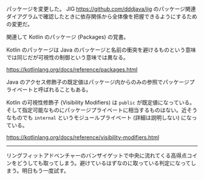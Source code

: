 パッケージを変更した。 JIG <https://github.com/dddjava/jig> のパッケージ関連ダイアグラムで確認したときに依存関係から全体像を把握できるようにするための変更だ。

関連して Kotlin のパッケージ (Packages) の覚書。

Kotlin のパッケージは Java のパッケージと名前の衝突を避けるものという意味では同じだが可視性の制御という意味では異なる。

<https://kotlinlang.org/docs/reference/packages.html>

Java のアクセス修飾子の既定値はパッケージ内からのみの参照でパッケージプライベートと呼ばれることもある。

Kotlin の可視性修飾子 (Visibility Modifiers) は `public` が既定値になっている。そして指定可能なものにパッケージプライベートに相当するものはない。近そうなものでも `internal` というモジュールプライベート (詳細は説明しない) になっている。

<https://kotlinlang.org/docs/reference/visibility-modifiers.html>

---

リングフィットアドベンチャーのバンザイゲットで中央に流れてくる高得点コインをどうしても取ってしまう。避けているはずなのに取っている判定になってしまう。明日もう一度試す。
